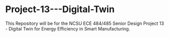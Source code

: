 # Project-13---Digital-Twin
This Repository will be for the NCSU ECE 484/485 Senior Design Project 13 - Digital Twin for Energy Efficiency in Smart Manufacturing.
